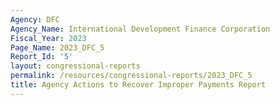 ```yaml
---
Agency: DFC
Agency_Name: International Development Finance Corporation
Fiscal_Year: 2023
Page_Name: 2023_DFC_5
Report_Id: '5'
layout: congressional-reports
permalink: /resources/congressional-reports/2023_DFC_5
title: Agency Actions to Recover Improper Payments Report
---
```

